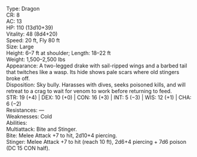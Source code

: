 Type: Dragon  
CR: 8  
AC: 13  
HP: 110 (13d10+39)  
Vitality: 48 (8d4+20)  
Speed: 20 ft, Fly 80 ft  
Size: Large  
Height: 6–7 ft at shoulder; Length: 18–22 ft  
Weight: 1,500–2,500 lbs  
Appearance: A two-legged drake with sail-ripped wings and a barbed tail that twitches like a wasp. Its hide shows pale scars where old stingers broke off.  
Disposition: Sky bully. Harasses with dives, seeks poisoned kills, and will retreat to a crag to wait for venom to work before returning to feed.  
STR: 19 (+4) | DEX: 10 (+0) | CON: 16 (+3) | INT: 5 (−3) | WIS: 12 (+1) | CHA: 6 (−2)  
Resistances: —  
Weaknesses: Cold  
Abilities:  
Multiattack: Bite and Stinger.  
Bite: Melee Attack +7 to hit, 2d10+4 piercing.  
Stinger: Melee Attack +7 to hit (reach 10 ft), 2d6+4 piercing + 7d6 poison (DC 15 CON half).